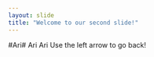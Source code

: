 ```yaml
---
layout: slide
title: "Welcome to our second slide!"
---
```

#Ari# Ari Ari
Use the left arrow to go back!

